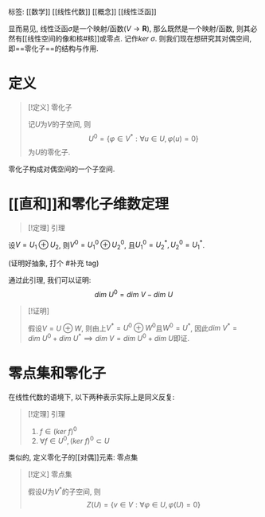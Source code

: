 标签: [[数学]] [[线性代数]] [[概念]] [[线性泛函]]

显而易见, 线性泛函$\sigma$是一个映射/函数($V\to \mathbf{R}$), 那么既然是一个映射/函数, 则其必然有[[线性空间的像和核#核]]或零点. 记作$ker\ \sigma$. 则我们现在想研究其对偶空间, 即==零化子==的结构与作用. 

# 定义

>[!定义] 零化子
>
>记$U$为$V$的子空间, 则
>$$
>U^{0}=\{\varphi\in V^{*}:\forall u \in U,\varphi(u)=0\}
>$$
>为$U$的零化子. 

零化子构成对偶空间的一个子空间. 

# [[直和]]和零化子维数定理


>[!定理] 引理
>
设$V=U_{1}\oplus U_{2}$, 则$V^{0}=U_{1}^{0}\oplus U_{2}^{0}$, 且$U_{1}^{0}=U_{2}^{*},U_{2}^{0}=U_{1}^{*}$. 


(证明好抽象, 打个 #补充 tag)

通过此引理, 我们可以证明: 
$$
dim\ U^{0} = dim\ V - dim\ U
$$
> [!证明]
> 
>    假设$V=U\oplus W$, 则由上$V^{*}=U^{0}\oplus W^{0}$且$W^{0}=U^{*}$, 因此$dim\ V^{*} = dim\ U^{0} + dim\ U^{*}\implies dim\ V=dim\ U^{0} + dim\ U$即证. 

# 零点集和零化子

在线性代数的语境下, 以下两种表示实际上是同义反复: 

>[!定理] 引理
>
>1. $f\in (ker\ f)^{0}$
>2. $\forall f \in U^{0}, (ker\ f)^{0}\subset U$

类似的, 定义零化子的[[对偶]]元素: 零点集

>[!定义] 零点集
>
>假设$U$为$V^{*}$的子空间, 则
>$$
>Z(U)=\{v\in V:\forall \varphi \in U,\varphi(U)=0\}
>$$
